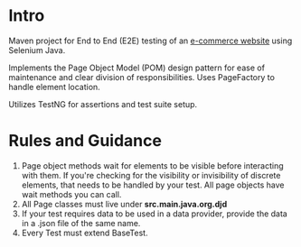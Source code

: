 # Intro
Maven project for End to End (E2E) testing of an [e-commerce website](https://www.rahulshettyacademy.com/loginpagePractise/) using Selenium Java.

Implements the Page Object Model (POM) design pattern for ease of maintenance and clear division of responsibilities. Uses PageFactory to handle element location.

Utilizes TestNG for assertions and test suite setup.

# Rules and Guidance
1. Page object methods wait for elements to be visible before interacting with them. If you're checking for the visibility or invisibility of discrete elements, that needs to be handled by your test. All page objects have wait methods you can call.
2. All Page classes must live under **src.main.java.org.djd**
3. If your test requires data to be used in a data provider, provide the data in a .json file of the same name.
4. Every Test must extend BaseTest.
